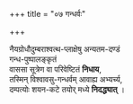 +++
title = "०७ गन्धर्वः"

+++

नैयग्रोधौदुम्बराश्वत्थ-प्लाक्षेषु अन्यतम-दण्डं  
गन्ध-पुष्पालङ्कृतं  
वाससा सूत्रेण वा परिवेष्टितं **निधाय**,  
तस्मिन् विश्वावसु-गन्धर्वम् आवाह्य अभ्यर्च्य,  
दम्पत्योः शयन-कटे तयोर् मध्ये **निदद्ध्यात्** । 
